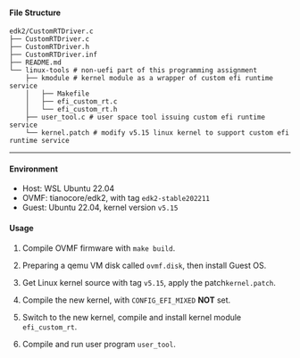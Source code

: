#### File Structure

```
edk2/CustomRTDriver.c
├── CustomRTDriver.c
├── CustomRTDriver.h
├── CustomRTDriver.inf
├── README.md
└── linux-tools # non-uefi part of this programming assignment
    ├── kmodule	# kernel module as a wrapper of custom efi runtime service
    │   ├── Makefile
    │   ├── efi_custom_rt.c
    │   └── efi_custom_rt.h
    ├── user_tool.c # user space tool issuing custom efi runtime service
    └── kernel.patch # modify v5.15 linux kernel to support custom efi runtime service
```

---

#### Environment

- Host: WSL Ubuntu 22.04
- OVMF: tianocore/edk2, with tag `edk2-stable202211`
- Guest: Ubuntu 22.04, kernel version `v5.15`

#### Usage

1. Compile OVMF firmware with `make build`.

2. Preparing a qemu VM disk called `ovmf.disk`, then install Guest OS.

3. Get Linux kernel source with tag `v5.15`, apply the patch`kernel.patch`.

4. Compile the new kernel, with `CONFIG_EFI_MIXED` **NOT** set.

5. Switch to the new kernel, compile and install kernel module `efi_custom_rt`.

6. Compile and run user program `user_tool`.

   